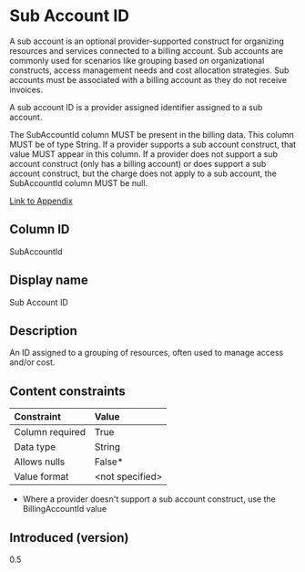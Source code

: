# Sub Account ID

A sub account is an optional provider-supported construct for organizing resources and services connected to a billing account. Sub accounts are commonly used for scenarios like grouping based on organizational constructs, access management needs and cost allocation strategies. Sub accounts must be associated with a billing account as they do not receive invoices. 

A sub account ID is a provider assigned identifier assigned to a sub account.

The SubAccountId column MUST be present in the billing data. This column MUST be of type String. If a provider supports a sub account construct, that value MUST appear in this column. If a provider does not support a sub account construct (only has a billing account) or does support a sub account construct, but the charge does not apply to a sub account, the SubAccountId column MUST be null.

[Link to Appendix]()

## Column ID

SubAccountId

## Display name

Sub Account ID

## Description

An ID assigned to a grouping of resources, often used to manage access and/or cost.

## Content constraints

|    Constraint   |      Value      |
|:----------------|:----------------|
| Column required | True            |
| Data type       | String          |
| Allows nulls    | False*          |
| Value format    | \<not specified> |

* Where a provider doesn't support a sub account construct, use the BillingAccountId value

## Introduced (version)

0.5